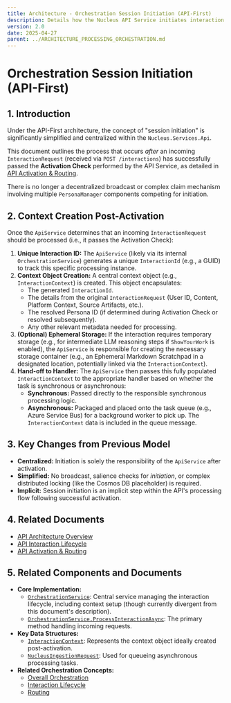 ```yaml
---
title: Architecture - Orchestration Session Initiation (API-First)
description: Details how the Nucleus API Service initiates interaction processing context after a successful Activation Check.
version: 2.0
date: 2025-04-27
parent: ../ARCHITECTURE_PROCESSING_ORCHESTRATION.md
---
```


# Orchestration Session Initiation (API-First)

## 1. Introduction

Under the API-First architecture, the concept of "session initiation" is significantly simplified and centralized within the `Nucleus.Services.Api`.

This document outlines the process that occurs *after* an incoming `InteractionRequest` (received via `POST /interactions`) has successfully passed the **Activation Check** performed by the API Service, as detailed in [API Activation & Routing](./ARCHITECTURE_ORCHESTRATION_ROUTING.md).

There is no longer a decentralized broadcast or complex claim mechanism involving multiple `PersonaManager` components competing for initiation.

## 2. Context Creation Post-Activation

Once the `ApiService` determines that an incoming `InteractionRequest` should be processed (i.e., it passes the Activation Check):

1.  **Unique Interaction ID:** The `ApiService` (likely via its internal `OrchestrationService`) generates a unique `InteractionId` (e.g., a GUID) to track this specific processing instance.
2.  **Context Object Creation:** A central context object (e.g., `InteractionContext`) is created. This object encapsulates:
    *   The generated `InteractionId`.
    *   The details from the original `InteractionRequest` (User ID, Content, Platform Context, Source Artifacts, etc.).
    *   The resolved Persona ID (if determined during Activation Check or resolved subsequently).
    *   Any other relevant metadata needed for processing.
3.  **(Optional) Ephemeral Storage:** If the interaction requires temporary storage (e.g., for intermediate LLM reasoning steps if `ShowYourWork` is enabled), the `ApiService` is responsible for creating the necessary storage container (e.g., an Ephemeral Markdown Scratchpad in a designated location, potentially linked via the `InteractionContext`).
4.  **Hand-off to Handler:** The `ApiService` then passes this fully populated `InteractionContext` to the appropriate handler based on whether the task is synchronous or asynchronous:
    *   **Synchronous:** Passed directly to the responsible synchronous processing logic.
    *   **Asynchronous:** Packaged and placed onto the task queue (e.g., Azure Service Bus) for a background worker to pick up. The `InteractionContext` data is included in the queue message.

## 3. Key Changes from Previous Model

*   **Centralized:** Initiation is solely the responsibility of the `ApiService` after activation.
*   **Simplified:** No broadcast, salience checks for *initiation*, or complex distributed locking (like the Cosmos DB placeholder) is required.
*   **Implicit:** Session initiation is an implicit step within the API's processing flow following successful activation.

## 4. Related Documents

*   [API Architecture Overview](../10_ARCHITECTURE_API.md)
*   [API Interaction Lifecycle](./ARCHITECTURE_ORCHESTRATION_INTERACTION_LIFECYCLE.md)
*   [API Activation & Routing](./ARCHITECTURE_ORCHESTRATION_ROUTING.md)

## 5. Related Components and Documents

- **Core Implementation:**
  - [`OrchestrationService`](../../../../src/Nucleus.Domain/Nucleus.Domain.Processing/OrchestrationService.cs): Central service managing the interaction lifecycle, including context setup (though currently divergent from this document's description).
  - [`OrchestrationService.ProcessInteractionAsync`](cci:1://file:///d:/Projects/Nucleus/src/Nucleus.Domain/Nucleus.Domain.Processing/OrchestrationService.cs:59:4-167:5): The primary method handling incoming requests.
- **Key Data Structures:**
  - [`InteractionContext`](../../../../src/Nucleus.Abstractions/Orchestration/InteractionContext.cs): Represents the context object ideally created post-activation.
  - [`NucleusIngestionRequest`](../../../../src/Nucleus.Abstractions/Models/NucleusIngestionRequest.cs): Used for queueing asynchronous processing tasks.
- **Related Orchestration Concepts:**
  - [Overall Orchestration](../ARCHITECTURE_PROCESSING_ORCHESTRATION.md)
  - [Interaction Lifecycle](./ARCHITECTURE_ORCHESTRATION_INTERACTION_LIFECYCLE.md)
  - [Routing](./ARCHITECTURE_ORCHESTRATION_ROUTING.md)
